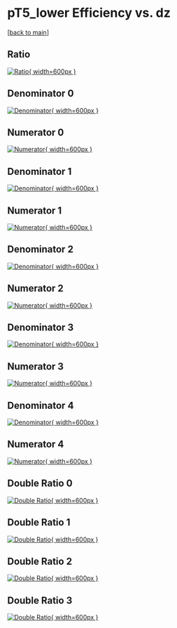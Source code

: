 # pT5_lower Efficiency vs. dz

[[back to main](./)]



## Ratio

[![Ratio](../mtv/var/pT5_lower_base_321_1_eff_dz.png){ width=600px }](../mtv/var/pT5_lower_base_321_1_eff_dz.pdf)

## Denominator 0

[![Denominator](../mtv/den/pT5_lower_base_321_1_eff_dz_den0.png){ width=600px }](../mtv/den/pT5_lower_base_321_1_eff_dz_den0.pdf)

## Numerator 0

[![Numerator](../mtv/num/pT5_lower_base_321_1_eff_dz_num0.png){ width=600px }](../mtv/num/pT5_lower_base_321_1_eff_dz_num0.pdf)

## Denominator 1

[![Denominator](../mtv/den/pT5_lower_base_321_1_eff_dz_den1.png){ width=600px }](../mtv/den/pT5_lower_base_321_1_eff_dz_den1.pdf)

## Numerator 1

[![Numerator](../mtv/num/pT5_lower_base_321_1_eff_dz_num1.png){ width=600px }](../mtv/num/pT5_lower_base_321_1_eff_dz_num1.pdf)

## Denominator 2

[![Denominator](../mtv/den/pT5_lower_base_321_1_eff_dz_den2.png){ width=600px }](../mtv/den/pT5_lower_base_321_1_eff_dz_den2.pdf)

## Numerator 2

[![Numerator](../mtv/num/pT5_lower_base_321_1_eff_dz_num2.png){ width=600px }](../mtv/num/pT5_lower_base_321_1_eff_dz_num2.pdf)

## Denominator 3

[![Denominator](../mtv/den/pT5_lower_base_321_1_eff_dz_den3.png){ width=600px }](../mtv/den/pT5_lower_base_321_1_eff_dz_den3.pdf)

## Numerator 3

[![Numerator](../mtv/num/pT5_lower_base_321_1_eff_dz_num3.png){ width=600px }](../mtv/num/pT5_lower_base_321_1_eff_dz_num3.pdf)

## Denominator 4

[![Denominator](../mtv/den/pT5_lower_base_321_1_eff_dz_den4.png){ width=600px }](../mtv/den/pT5_lower_base_321_1_eff_dz_den4.pdf)

## Numerator 4

[![Numerator](../mtv/num/pT5_lower_base_321_1_eff_dz_num4.png){ width=600px }](../mtv/num/pT5_lower_base_321_1_eff_dz_num4.pdf)

## Double Ratio 0

[![Double Ratio](../mtv/ratio/pT5_lower_base_321_1_eff_dz_ratio0.png){ width=600px }](../mtv/ratio/pT5_lower_base_321_1_eff_dz_ratio0.pdf)

## Double Ratio 1

[![Double Ratio](../mtv/ratio/pT5_lower_base_321_1_eff_dz_ratio1.png){ width=600px }](../mtv/ratio/pT5_lower_base_321_1_eff_dz_ratio1.pdf)

## Double Ratio 2

[![Double Ratio](../mtv/ratio/pT5_lower_base_321_1_eff_dz_ratio2.png){ width=600px }](../mtv/ratio/pT5_lower_base_321_1_eff_dz_ratio2.pdf)

## Double Ratio 3

[![Double Ratio](../mtv/ratio/pT5_lower_base_321_1_eff_dz_ratio3.png){ width=600px }](../mtv/ratio/pT5_lower_base_321_1_eff_dz_ratio3.pdf)

